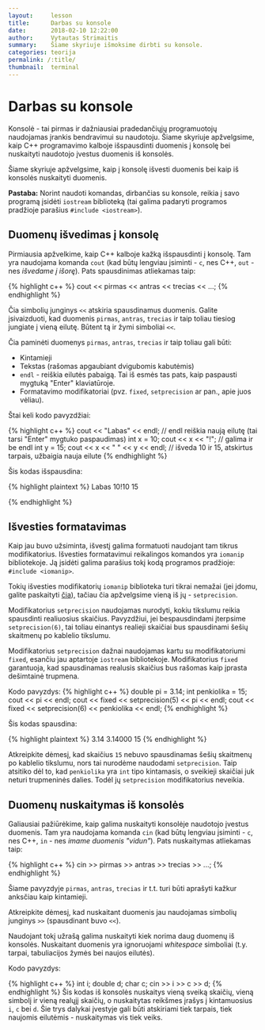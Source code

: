 ```yaml
---
layout:     lesson
title:      Darbas su konsole
date:       2018-02-10 12:22:00
author:     Vytautas Strimaitis
summary:    Šiame skyriuje išmoksime dirbti su konsole.
categories: teorija
permalink: /:title/
thumbnail:  terminal
---
```

# Darbas su konsole
Konsolė - tai pirmas ir dažniausiai pradedančiųjų programuotojų naudojamas įrankis bendravimui su naudotoju. Šiame skyriuje apžvelgsime, kaip C++ programavimo kalboje išspausdinti duomenis į konsolę bei nuskaityti naudotojo įvestus duomenis iš konsolės.

Šiame skyriuje apžvelgsime, kaip į konsolę išvesti duomenis bei kaip iš konsolės nuskaityti duomenis.

**Pastaba:** Norint naudoti komandas, dirbančias su konsole, reikia į savo programą įsidėti `iostream` biblioteką (tai galima padaryti programos pradžioje parašius `#include <iostream>`).

## Duomenų išvedimas į konsolę
Pirmiausia apžvelkime, kaip C++ kalboje kažką išspausdinti į konsolę. Tam yra naudojama komanda `cout` (kad būtų lengviau įsiminti - `c`, nes C++, `out` - nes *išvedame į išorę*). Pats spausdinimas atliekamas taip:

{% highlight c++ %}
cout << pirmas << antras << trecias << ...;
{% endhighlight %}

Čia simbolių junginys `<<` atskiria spausdinamus duomenis. Galite įsivaizduoti, kad duomenis `pirmas`, `antras`, `trecias` ir taip toliau tiesiog jungiate į vieną eilutę. Būtent tą ir žymi simboliai `<<`.

Čia paminėti duomenys `pirmas`, `antras`, `trecias` ir taip toliau gali būti:
* Kintamieji
* Tekstas (rašomas apgaubiant dvigubomis kabutėmis)
* `endl` - reiškia eilutės pabaigą. Tai iš esmės tas pats, kaip paspausti mygtuką "Enter" klaviatūroje.
* Formatavimo modifikatoriai (pvz. `fixed`, `setprecision` ar pan., apie juos vėliau).

Štai keli kodo pavyzdžiai:

{% highlight c++ %}
cout << "Labas" << endl; // endl reiškia naują eilutę (tai tarsi "Enter" mygtuko paspaudimas)
int x = 10;
cout << x << "!"; // galima ir be endl
int y = 15;
cout << x << " " << y << endl; // išveda 10 ir 15, atskirtus tarpais, užbaigia nauja eilute
{% endhighlight %}

Šis kodas išspausdina:

{% highlight plaintext %}
Labas
10!10 15

{% endhighlight %}

## Išvesties formatavimas
Kaip jau buvo užsiminta, išvestį galima formatuoti naudojant tam tikrus modifikatorius. Išvesties formatavimui reikalingos komandos yra `iomanip` bibliotekoje. Ją įsidėti galima parašius tokį kodą programos pradžioje: `#include <iomanip>`.

Tokių išvesties modifikatorių `iomanip` biblioteka turi tikrai nemažai (jei įdomu, galite paskaityti [čia](http://www.cplusplus.com/reference/iomanip/)), tačiau čia apžvelgsime vieną iš jų - `setprecision`.

Modifikatorius `setprecision` naudojamas nurodyti, kokiu tikslumu reikia spausdinti realiuosius skaičius. Pavyzdžiui, jei bespausdindami įterpsime `setprecision(6)`, tai toliau einantys realieji skaičiai bus spausdinami šešių skaitmenų po kablelio tikslumu.

Modifikatorius `setprecision` dažnai naudojamas kartu su modifikatoriumi `fixed`, esančiu jau aptartoje `iostream` bibliotekoje. Modifikatorius `fixed` garantuoja, kad spausdinamas realusis skaičius bus rašomas kaip įprasta dešimtainė trupmena.

Kodo pavyzdys:
{% highlight c++ %}
double pi = 3.14;
int penkiolika = 15;
cout << pi << endl;
cout << fixed << setprecision(5) << pi << endl;
cout << fixed << setprecision(6) << penkiolika << endl;
{% endhighlight %}

Šis kodas spausdina:

{% highlight plaintext %}
3.14
3.14000
15
{% endhighlight %}

Atkreipkite dėmesį, kad skaičius `15` nebuvo spausdinamas šešių skaitmenų po kablelio tikslumu, nors tai nurodėme naudodami `setprecision`. Taip atsitiko dėl to, kad `penkiolika` yra `int` tipo kintamasis, o sveikieji skaičiai juk neturi trupmeninės dalies. Todėl jų `setprecision` modifikatorius neveikia.

## Duomenų nuskaitymas iš konsolės
Galiausiai pažiūrėkime, kaip galima nuskaityti konsolėje naudotojo įvestus duomenis. Tam yra naudojama komanda `cin` (kad būtų lengviau įsiminti - `c`, nes C++, `in` - nes *imame duomenis "vidun"*). Pats nuskaitymas atliekamas taip:

{% highlight c++ %}
cin >> pirmas >> antras >> trecias >> ...;
{% endhighlight %}

Šiame pavyzdyje `pirmas`, `antras`, `trecias` ir t.t. turi būti aprašyti kažkur anksčiau kaip kintamieji.

Atkreipkite dėmesį, kad nuskaitant duomenis jau naudojamas simbolių junginys `>>` (spausdinant buvo `<<`).

Naudojant tokį užrašą galima nuskaityti kiek norima daug duomenų iš konsolės. Nuskaitant duomenis yra ignoruojami *whitespace* simboliai (t.y. tarpai, tabuliacijos žymės bei naujos eilutės).

Kodo pavyzdys:

{% highlight c++ %}
int i;
double d;
char c;
cin >> i >> c >> d;
{% endhighlight %}
Šis kodas iš konsolės nuskaitys vieną sveiką skaičių, vieną simbolį ir vieną realųjį skaičių, o nuskaitytas reikšmes įrašys į kintamuosius `i`, `c` bei `d`. Šie trys dalykai įvestyje gali būti atskiriami tiek tarpais, tiek naujomis eilutėmis - nuskaitymas vis tiek veiks.
